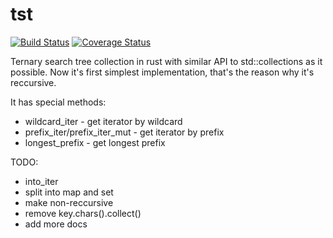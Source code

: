 # tst

[![Build Status](https://travis-ci.org/billyevans/tst.svg?branch=master)](https://travis-ci.org/billyevans/tst)
[![Coverage Status](https://coveralls.io/repos/billyevans/tst/badge.svg?branch=master)](https://coveralls.io/r/billyevans/tst?branch=master)

Ternary search tree collection in rust with similar API to std::collections as it possible.
Now it's first simplest implementation, that's the reason why it's reccursive.

It has special methods:
- wildcard_iter - get iterator by wildcard
- prefix_iter/prefix_iter_mut - get iterator by prefix
- longest_prefix - get longest prefix

TODO:
- into_iter
- split into map and set
- make non-reccursive
- remove key.chars().collect()
- add more docs

